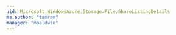 ```yaml
---
uid: Microsoft.WindowsAzure.Storage.File.ShareListingDetails
ms.author: "tamram"
manager: "mbaldwin"
---
```


